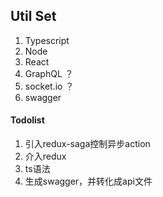 ## Util Set

1. Typescript
2. Node
3. React
4. GraphQL ？
5. socket.io ？
6. swagger

#### Todolist
1. 引入redux-saga控制异步action
2. 介入redux
3. ts语法
4. 生成swagger，并转化成api文件